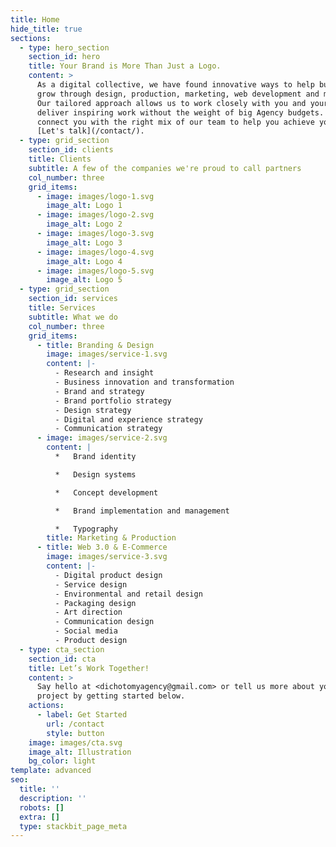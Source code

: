 ```yaml
---
title: Home
hide_title: true
sections:
  - type: hero_section
    section_id: hero
    title: Your Brand is More Than Just a Logo.
    content: >
      As a digital collective, we have found innovative ways to help businesses
      grow through design, production, marketing, web development and much more.
      Our tailored approach allows us to work closely with you and your team to
      deliver inspiring work without the weight of big Agency budgets. Let us
      connect you with the right mix of our team to help you achieve your goals!
      [Let's talk](/contact/).
  - type: grid_section
    section_id: clients
    title: Clients
    subtitle: A few of the companies we're proud to call partners
    col_number: three
    grid_items:
      - image: images/logo-1.svg
        image_alt: Logo 1
      - image: images/logo-2.svg
        image_alt: Logo 2
      - image: images/logo-3.svg
        image_alt: Logo 3
      - image: images/logo-4.svg
        image_alt: Logo 4
      - image: images/logo-5.svg
        image_alt: Logo 5
  - type: grid_section
    section_id: services
    title: Services
    subtitle: What we do
    col_number: three
    grid_items:
      - title: Branding & Design
        image: images/service-1.svg
        content: |-
          - Research and insight
          - Business innovation and transformation
          - Brand and strategy
          - Brand portfolio strategy
          - Design strategy
          - Digital and experience strategy
          - Communication strategy
      - image: images/service-2.svg
        content: |
          *   Brand identity

          *   Design systems

          *   Concept development

          *   Brand implementation and management

          *   Typography
        title: Marketing & Production
      - title: Web 3.0 & E-Commerce
        image: images/service-3.svg
        content: |-
          - Digital product design
          - Service design
          - Environmental and retail design
          - Packaging design
          - Art direction
          - Communication design
          - Social media
          - Product design
  - type: cta_section
    section_id: cta
    title: Let’s Work Together!
    content: >
      Say hello at <dichotomyagency@gmail.com> or tell us more about your
      project by getting started below.
    actions:
      - label: Get Started
        url: /contact
        style: button
    image: images/cta.svg
    image_alt: Illustration
    bg_color: light
template: advanced
seo:
  title: ''
  description: ''
  robots: []
  extra: []
  type: stackbit_page_meta
---
```

